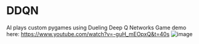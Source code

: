 # DDQN
AI plays custom pygames using Dueling Deep Q Networks
Game demo here: https://www.youtube.com/watch?v=-guH_mEOpxQ&t=40s
![image](https://user-images.githubusercontent.com/56802713/190021178-7145988b-8936-4c20-9c81-b027b08b7c06.png)

